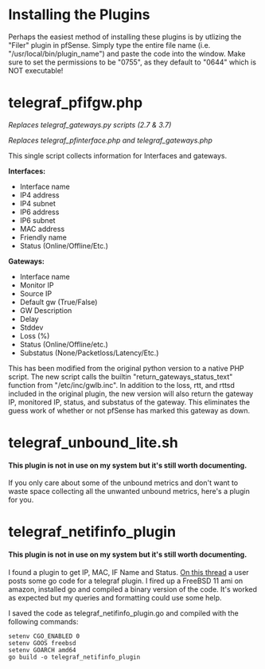 # Installing the Plugins
Perhaps the easiest method of installing these plugins is by utlizing the "Filer" plugin in pfSense. Simply type the entire file name (i.e. "/usr/local/bin/plugin_name") and paste the code into the window. Make sure to set the permissions to be "0755", as they default to "0644" which is NOT executable!

# telegraf_pfifgw.php

*Replaces telegraf_gateways.py scripts (2.7 & 3.7)*

*Replaces telegraf_pfinterface.php and telegraf_gateways.php*

This single script collects information for Interfaces and gateways.

**Interfaces:**
* Interface name
* IP4 address
* IP4 subnet
* IP6 address
* IP6 subnet
* MAC address
* Friendly name
* Status (Online/Offline/Etc.)

**Gateways:**
* Interface name
* Monitor IP
* Source IP
* Default gw (True/False)
* GW Description
* Delay
* Stddev
* Loss (%)
* Status (Online/Offline/etc.)
* Substatus (None/Packetloss/Latency/Etc.)

This has been modified from the original python version to a native PHP script. The new script calls the builtin "return_gateways_status_text" function from "/etc/inc/gwlb.inc". In addition to the loss, rtt, and rttsd included in the original plugin, the new version will also return the gateway IP, monitored IP, status, and substatus of the gateway. This eliminates the guess work of whether or not pfSense has marked this gateway as down. 

# telegraf_unbound_lite.sh
#### This plugin is not in use on my system but it's still worth documenting.
If you only care about some of the unbound metrics and don't want to waste space collecting all the unwanted unbound metrics, here's a plugin for you.

# telegraf_netifinfo_plugin
#### This plugin is not in use on my system but it's still worth documenting.
I found a plugin to get IP, MAC, IF Name and Status. [On this thread](https://github.com/influxdata/telegraf/issues/3756#issuecomment-485606025 "On this thread") a user posts some go code for a telegraf plugin. I fired up a FreeBSD 11 ami on amazon, installed go and compiled a binary version of the code. It's worked as expected but my queries and formatting could use some help.

I saved the code as telegraf_netifinfo_plugin.go and compiled with the following commands:

    setenv CGO_ENABLED 0
    setenv GOOS freebsd
    setenv GOARCH amd64
    go build -o telegraf_netifinfo_plugin
